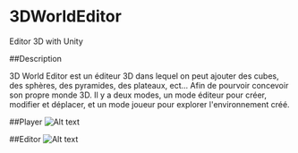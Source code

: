 # 3DWorldEditor
Editor 3D with Unity

##Description

3D World Editor est un éditeur 3D dans lequel on peut ajouter des cubes, des sphères, des pyramides, des plateaux, ect... Afin de pourvoir concevoir son propre monde 3D. Il y a deux modes, un mode éditeur pour créer, modifier et déplacer, et un mode joueur pour explorer l'environnement créé. 

##Player
![Alt text](https://github.com/Flex97115/3DWorldEditor/blob/master/screenshot/player.png "Player")

##Editor
![Alt text](https://github.com/Flex97115/3DWorldEditor/blob/master/screenshot/editor.png "Editor")
